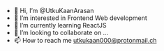 - 👋 Hi, I’m @UtkuKaanArasan
- 👀 I’m interested in Frontend Web development 
- 🌱 I’m currently learning ReactJS 
- 💞️ I’m looking to collaborate on ...
- 📫 How to reach me utkukaan000@protonmail.ch

<!---
UtkuKaanArasan/UtkuKaanArasan is a ✨ special ✨ repository because its `README.md` (this file) appears on your GitHub profile.
You can click the Preview link to take a look at your changes.
--->
